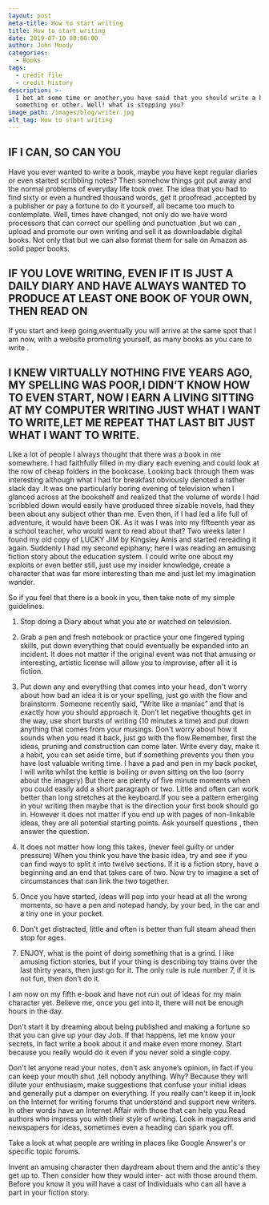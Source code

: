 ```yaml
---
layout: post
meta-title: How to start writing
title: How to start writing
date: 2019-07-10 00:00:00
author: John Moody
categories:
  - Books
tags:
  - credit file
  - credit history
description: >-
  I bet at some time or another,you have said that you should write a book about
  something or other. Well! what is stopping you?
image_path: /images/blog/writer.jpg
alt_tag: How to start writing
---
```


## IF I CAN, SO CAN YOU

Have you ever wanted to write a book, maybe you have kept regular diaries or even started scribbling notes? Then somehow things got put away and the normal problems of everyday life took over. The idea that you had to find sixty or even a hundred thousand words, get it proofread ,accepted by a publisher or pay a fortune to do it yourself, all became too much to contemplate. Well, times have changed, not only do we have word processors that can correct our spelling and punctuation ,but we can , upload and promote our own writing and sell it as downloadable digital books. Not only that but we can also format them for sale on Amazon as solid paper books.

## IF YOU LOVE WRITING, EVEN IF IT IS JUST A DAILY DIARY AND HAVE ALWAYS WANTED TO PRODUCE AT LEAST ONE BOOK OF YOUR OWN, THEN READ ON

If you start and keep going,eventually you will arrive at the same spot that I am now, with a website promoting yourself, as many books as you care to write .

## I KNEW VIRTUALLY NOTHING FIVE YEARS AGO, MY SPELLING WAS POOR,I DIDN’T KNOW HOW TO EVEN START, NOW I EARN A LIVING SITTING AT MY COMPUTER WRITING JUST WHAT I WANT TO WRITE,LET ME REPEAT THAT LAST BIT JUST WHAT I WANT TO WRITE.

Like a lot of people I always thought that there was a book in me somewhere. I had faithfully filled in my diary each evening and could look at the row of cheap folders in the bookcase. Looking back through them was interesting although what I had for breakfast obviously denoted a rather slack day .It was one particularly boring evening of television when I glanced across at the bookshelf and realized that the volume of words I had scribbled down would easily have produced three sizable novels, had they been about any subject other than me. Even then, if I had led a life full of adventure, it would have been OK. As it was I was into my fifteenth year as a school teacher, who would want to read about that? Two weeks later I found my old copy of LUCKY JIM by Kingsley Amis and started rereading it again. Suddenly I had my second epiphany; here I was reading an amusing fiction story about the education system. I could write one about my exploits or even better still, just use my insider knowledge, create a character that was far more interesting than me and just let my imagination wander.

So if you feel that there is a book in you, then take note of my simple guidelines.

1. Stop doing a Diary about what you ate or watched on television.

2. Grab a pen and fresh notebook or practice your one fingered typing skills, put down everything that could eventually be expanded into an incident. It does not matter if the original event was not that amusing or interesting, artistic license will allow you to improvise, after all it is fiction.

3. Put down any and everything that comes into your head, don't worry about how bad an idea it is or your spelling, just go with the flow and brainstorm. Someone recently said, “Write like a maniac” and that is exactly how you should approach it. Don’t let negative thoughts get in the way, use short bursts of writing (10 minutes a time) and put down anything that comes from your musings. Don't worry about how it sounds when you read it back, just go with the flow.Remember, first the ideas, pruning and construction can come later. Write every day, make it a habit, you can set aside time, but if something prevents you then you have lost valuable writing time. I have a pad and pen in my back pocket, I will write whilst the kettle is boiling or even sitting on the loo (sorry about the imagery) But there are plenty of five minute moments when you could easily add a short paragraph or two. Little and often can work better than long stretches at the keyboard.If you see a pattern emerging in your writing then maybe that is the direction your first book should go in. However it does not matter if you end up with pages of non-linkable ideas, they are all potential starting points. Ask yourself questions , then answer the question.

4. It does not matter how long this takes, (never feel guilty or under pressure) When you think you have the basic idea, try and see if you can find ways to split it into twelve sections. If it is a fiction story, have a beginning and an end that takes care of two. Now try to imagine a set of circumstances that can link the two together.

5. Once you have started, ideas will pop into your head at all the wrong moments, so have a pen and notepad handy, by your bed, in the car and a tiny one in your pocket.

6. Don't get distracted, little and often is better than full steam ahead then stop for ages.

7. ENJOY, what is the point of doing something that is a grind. I like amusing fiction stories, but if your thing is describing toy trains over the last thirty years, then just go for it. The only rule is rule number 7, if it is not fun, then don't do it.

I am now on my fifth e-book and have not run out of ideas for my main character yet. Believe me, once you get into it, there will not be enough hours in the day.

Don't start it by dreaming about being published and making a fortune so that you can give up your day Job. If that happens, let me know your secrets, in fact write a book about it and make even more money. Start because you really would do it even if you never sold a single copy.

Don't let anyone read your notes, don't ask anyone’s opinion, in fact if you can keep your mouth shut ,tell nobody anything. Why? Because they will dilute your enthusiasm, make suggestions that confuse your initial ideas and generally put a damper on everything. If you really can't keep it in,look on the Internet for writing forums that understand and support new writers. In other words have an Internet Affair with those that can help you.Read authors who impress you with their style of writing. Look in magazines and newspapers for ideas, sometimes even a heading can spark you off.

Take a look at what people are writing in places like Google Answer's or specific topic forums.

Invent an amusing character then daydream about them and the antic's they get up to. Then consider how they would inter- act with those around them. Before you know it you will have a cast of Individuals who can all have a part in your fiction story.

